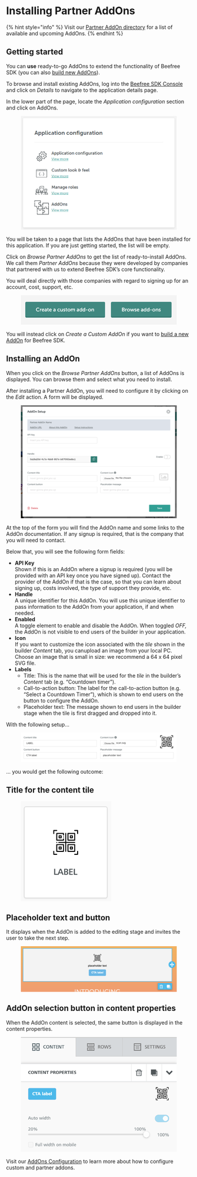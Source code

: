 # Installing Partner AddOns

{% hint style="info" %}
Visit our [Partner AddOn directory](partner-addons-directory.md) for a list of available and upcoming AddOns.
{% endhint %}

## Getting started <a href="#getting-started" id="getting-started"></a>

You can **use** ready-to-go AddOns to extend the functionality of Beefree SDK (you can also [build new AddOns](../custom-addons/)).

To browse and install existing AddOns, log into the [Beefree SDK Console](https://dam.beefree.io/devmain) and click on _Details_ to navigate to the application details page.

In the lower part of the page, locate the _Application configuration_ section and click on AddOns.

<figure><img src="../../../.gitbook/assets/Bee_Dev_Portal_AddOns.png" alt=""><figcaption></figcaption></figure>

You will be taken to a page that lists the AddOns that have been installed for this application. If you are just getting started, the list will be empty.

Click on _Browse Partner AddOns_ to get the list of ready-to-install AddOns. We call them _Partner AddOns_ because they were developed by companies that partnered with us to extend Beefree SDK’s core functionality.

You will deal directly with those companies with regard to signing up for an account, cost, support, etc.

<figure><img src="../../../.gitbook/assets/2bee-plugin-addons-create-custom.png" alt=""><figcaption></figcaption></figure>

You will instead click on _Create a Custom AddOn_ if you want to [build a new AddOn](https://docs.beefree.io/addon-development/) for Beefree SDK.

## Installing an AddOn <a href="#installing-an-addon" id="installing-an-addon"></a>

When you click on the _Browse Partner AddOns_ button, a list of AddOns is displayed. You can browse them and select what you need to install.

After installing a Partner AddOn, you will need to configure it by clicking on the _Edit_ action. A form will be displayed.

<figure><img src="../../../.gitbook/assets/3partnerAddOnsetup-1024x741.png" alt=""><figcaption></figcaption></figure>

At the top of the form you will find the AddOn name and some links to the AddOn documentation. If any signup is required, that is the company that you will need to contact.

Below that, you will see the following form fields:

* **API Key**\
  Shown if this is an AddOn where a signup is required (you will be provided with an API key once you have signed up). Contact the provider of the AddOn if that is the case, so that you can learn about signing up, costs involved, the type of support they provide, etc.
* **Handle**\
  A unique identifier for this AddOn. You will use this unique identifier to pass information to the AddOn from your application, if and when needed.
* **Enabled**\
  A toggle element to enable and disable the AddOn. When toggled _OFF,_ the AddOn is not visible to end users of the builder in your application.
* **Icon**\
  If you want to customize the icon associated with the _tile_ shown in the builder _Content_ tab, you canupload an image from your local PC. Choose an image that is small in size: we recommend a 64 x 64 pixel SVG file.
* **Labels**
  * Title: This is the name that will be used for the _tile_ in the builder’s _Content_ tab (e.g. “Countdown timer”).
  * Call-to-action button: The label for the call-to-action button (e.g. “Select a Countdown Timer”), which is shown to end users on the button to configure the AddOn.
  * Placeholder text: The message shown to end users in the builder stage when the tile is first dragged and dropped into it.

With the following setup…

<figure><img src="../../../.gitbook/assets/4icon.labels.setup_-1024x194.png" alt=""><figcaption></figcaption></figure>

… you would get the following outcome:

## **Title for the content tile**

<figure><img src="../../../.gitbook/assets/5AddOn.tile_.png" alt=""><figcaption></figcaption></figure>

## **Placeholder text and button**

It displays when the AddOn is added to the editing stage and invites the user to take the next step.

<figure><img src="../../../.gitbook/assets/6AddOn.placeholder-1024x298.png" alt=""><figcaption></figcaption></figure>

## **AddOn selection button in content properties**

When the AddOn content is selected, the same button is displayed in the content properties.

<figure><img src="../../../.gitbook/assets/7AddOn.action.png" alt=""><figcaption></figcaption></figure>

Visit our [AddOns Configuration](../addons-configuration.md) to learn more about how to configure custom and partner addons.
